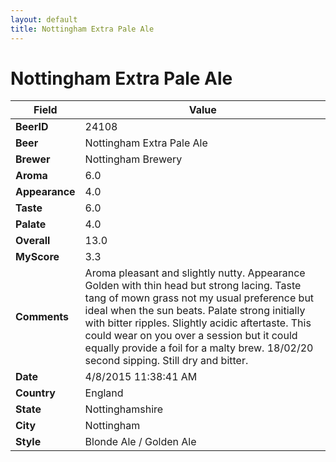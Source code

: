```yaml
---
layout: default
title: Nottingham Extra Pale Ale
---
```


# Nottingham Extra Pale Ale

| Field         | Value     |
|---------------|-----------|
| **BeerID** | 24108 |
| **Beer** | Nottingham Extra Pale Ale |
| **Brewer** | Nottingham Brewery |
| **Aroma** | 6.0 |
| **Appearance** | 4.0 |
| **Taste** | 6.0 |
| **Palate** | 4.0 |
| **Overall** | 13.0 |
| **MyScore** | 3.3 |
| **Comments** | Aroma pleasant and slightly nutty. Appearance Golden with thin head but strong lacing. Taste tang of mown grass not my usual preference but ideal when the sun beats. Palate strong initially with bitter ripples. Slightly acidic aftertaste. This could wear on you over a session but it could equally provide a foil for a malty brew. 18/02/20 second sipping. Still dry and bitter.  |
| **Date** | 4/8/2015 11:38:41 AM |
| **Country** | England |
| **State** | Nottinghamshire |
| **City** | Nottingham |
| **Style** | Blonde Ale / Golden Ale |
